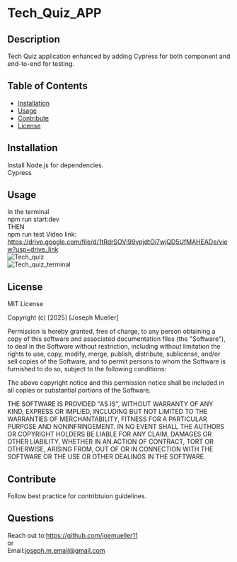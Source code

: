 # Tech_Quiz_APP
## Description
Tech Quiz application enhanced by adding Cypress for both component and end-to-end for testing.


## Table of Contents
- [Installation](#installation)
- [Usage](#usage)
- [Contribute](#contribute)
- [License](#license)

## Installation
Install Node.js for dependencies. <br/>
Cypress<br/>


## Usage
In the terminal<br/>
npm run start:dev<br/>
THEN<br/>
npm run test
Video link: https://drive.google.com/file/d/1tRdrSOVl99vpjdtOi7wjQD5UfMAHEADe/view?usp=drive_link<br/>
![Tech_quiz](https://github.com/user-attachments/assets/08523435-84a9-43c5-970e-c6c61cf81e29)<br/>
![Tech_quiz_terminal](https://github.com/user-attachments/assets/f2a63148-43ec-4d44-9ca1-a176384109c0)


## License

MIT License

Copyright (c) [2025] [Joseph Mueller]

Permission is hereby granted, free of charge, to any person obtaining a copy
of this software and associated documentation files (the "Software"), to deal
in the Software without restriction, including without limitation the rights
to use, copy, modify, merge, publish, distribute, sublicense, and/or sell
copies of the Software, and to permit persons to whom the Software is
furnished to do so, subject to the following conditions:

The above copyright notice and this permission notice shall be included in all
copies or substantial portions of the Software.

THE SOFTWARE IS PROVIDED "AS IS", WITHOUT WARRANTY OF ANY KIND, EXPRESS OR
IMPLIED, INCLUDING BUT NOT LIMITED TO THE WARRANTIES OF MERCHANTABILITY,
FITNESS FOR A PARTICULAR PURPOSE AND NONINFRINGEMENT. IN NO EVENT SHALL THE
AUTHORS OR COPYRIGHT HOLDERS BE LIABLE FOR ANY CLAIM, DAMAGES OR OTHER
LIABILITY, WHETHER IN AN ACTION OF CONTRACT, TORT OR OTHERWISE, ARISING FROM,
OUT OF OR IN CONNECTION WITH THE SOFTWARE OR THE USE OR OTHER DEALINGS IN THE
SOFTWARE.

## Contribute
Follow best practice for contribtuion guidelines.

## Questions 
Reach out to:https://github.com/joemueller11 <br/>
or <br/>
Email:joseph.m.email@gmail.com 
